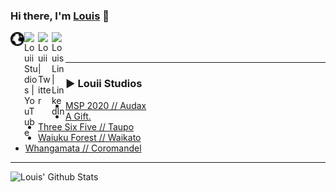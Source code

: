 ### Hi there, I'm [Louis][website] 👋

[<img align="left" alt="louis-cf-lin" width="22px" src="https://raw.githubusercontent.com/iconic/open-iconic/master/svg/globe.svg" />][website]
[<img align="left" alt="Louii Studios | YouTube" width="22px" src="https://cdn.jsdelivr.net/npm/simple-icons@v3/icons/youtube.svg" />][youtube]
[<img align="left" alt="Louii | Twitter" width="22px" src="https://cdn.jsdelivr.net/npm/simple-icons@v3/icons/twitter.svg" />][twitter]
[<img align="left" alt="Louis Lin | LinkedIn" width="22px" src="https://cdn.jsdelivr.net/npm/simple-icons@v3/icons/linkedin.svg" />][linkedin]

<br />
<br />

---

### ▶️ Louii Studios

<!-- YOUTUBE:START -->
- [MSP 2020 // Audax](https://www.youtube.com/watch?v=HCc74OFmLL4)
- [A Gift.](https://www.youtube.com/watch?v=frJ9vcRYlkI)
- [Three Six Five // Taupo](https://www.youtube.com/watch?v=LskvzorGJNg)
- [Waiuku Forest // Waikato](https://www.youtube.com/watch?v=dm4FYWFYe3k)
- [Whangamata // Coromandel](https://www.youtube.com/watch?v=kOsAMs5WKCY)
<!-- YOUTUBE:END -->

---

<img align="left" alt="Louis' Github Stats" src="https://github-readme-stats.vercel.app/api?username=louis-cf-lin&&show_icons=true&title_color=ffffff&icon_color=ffffff&text_color=ffffff&bg_color=191919">

[website]: louis-cf-lin.github.io
[twitter]: https://twitter.com/Louii_L
[youtube]: https://www.youtube.com/user/LouiiL
[linkedin]: https://www.linkedin.com/in/louiscflin/
